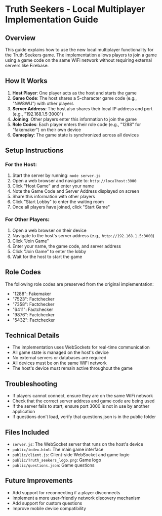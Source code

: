 # Truth Seekers - Local Multiplayer Implementation Guide

## Overview

This guide explains how to use the new local multiplayer functionality for the Truth Seekers game. The implementation allows players to join a game using a game code on the same WiFi network without requiring external servers like Firebase.

## How It Works

1. **Host Player**: One player acts as the host and starts the game
2. **Game Code**: The host shares a 5-character game code (e.g., "NW8WU") with other players
3. **Server Address**: The host also shares their local IP address and port (e.g., "192.168.1.5:3000")
4. **Joining**: Other players enter this information to join the game
5. **Role Codes**: Each player enters their role code (e.g., "1288" for "fakemaker") on their own device
6. **Gameplay**: The game state is synchronized across all devices

## Setup Instructions

### For the Host:

1. Start the server by running: `node server.js`
2. Open a web browser and navigate to: `http://localhost:3000`
3. Click "Host Game" and enter your name
4. Note the Game Code and Server Address displayed on screen
5. Share this information with other players
6. Click "Start Lobby" to enter the waiting room
7. Once all players have joined, click "Start Game"

### For Other Players:

1. Open a web browser on their device
2. Navigate to the host's server address (e.g., `http://192.168.1.5:3000`)
3. Click "Join Game"
4. Enter your name, the game code, and server address
5. Click "Join Game" to enter the lobby
6. Wait for the host to start the game

## Role Codes

The following role codes are preserved from the original implementation:

- "1288": Fakemaker
- "7523": Factchecker
- "7358": Factchecker
- "6411": Factchecker
- "9876": Factchecker
- "5432": Factchecker

## Technical Details

- The implementation uses WebSockets for real-time communication
- All game state is managed on the host's device
- No external servers or databases are required
- All devices must be on the same WiFi network
- The host's device must remain active throughout the game

## Troubleshooting

- If players cannot connect, ensure they are on the same WiFi network
- Check that the correct server address and game code are being used
- If the server fails to start, ensure port 3000 is not in use by another application
- If questions don't load, verify that questions.json is in the public folder

## Files Included

- `server.js`: The WebSocket server that runs on the host's device
- `public/index.html`: The main game interface
- `public/client.js`: Client-side WebSocket and game logic
- `public/Truth_seekers_logo.png`: Game logo
- `public/questions.json`: Game questions

## Future Improvements

- Add support for reconnecting if a player disconnects
- Implement a more user-friendly network discovery mechanism
- Add support for custom questions
- Improve mobile device compatibility

